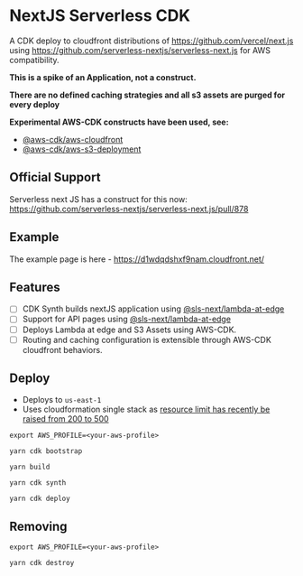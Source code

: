 # NextJS Serverless CDK

A CDK deploy to cloudfront distributions of https://github.com/vercel/next.js using https://github.com/serverless-nextjs/serverless-next.js for AWS compatibility.

**This is a spike of an Application, not a construct.**

**There are no defined caching strategies and all s3 assets are purged for every deploy**

**Experimental AWS-CDK constructs have been used, see:**
- [@aws-cdk/aws-cloudfront](https://docs.aws.amazon.com/cdk/api/latest/docs/aws-cloudfront-readme.html#distribution-api---experimental)
- [@aws-cdk/aws-s3-deployment](https://docs.aws.amazon.com/cdk/api/latest/docs/aws-s3-deployment-readme.html)

## Official Support

Serverless next JS has a construct for this now: https://github.com/serverless-nextjs/serverless-next.js/pull/878

## Example

The example page is here - https://d1wdqdshxf9nam.cloudfront.net/

## Features

- [ ] CDK Synth builds nextJS application using [@sls-next/lambda-at-edge](https://github.com/serverless-nextjs/serverless-next.js/tree/master/packages/libs/lambda-at-edge)
- [ ] Support for API pages using [@sls-next/lambda-at-edge](https://github.com/serverless-nextjs/serverless-next.js/tree/master/packages/libs/lambda-at-edge)
- [ ] Deploys Lambda at edge and S3 Assets using AWS-CDK.
- [ ] Routing and caching configuration is extensible through AWS-CDK cloudfront behaviors.

## Deploy

- Deploys to `us-east-1`
- Uses cloudformation single stack as [resource limit has recently be raised from 200 to 500](https://aws.amazon.com/about-aws/whats-new/2020/10/aws-cloudformation-now-supports-increased-limits-on-five-service-quotas/#:~:text=AWS%20CloudFormation%20now%20supports%20increased%20limits%20on%20five%20service%20quotas,-Posted%20On%3A%20Oct&text=Oct%2022%2C%202020-,AWS%20CloudFormation%20now%20supports%20increased%20limits%20on%20five%20service%20quotas,now%201MB%20(previously%20450KB).)

```
export AWS_PROFILE=<your-aws-profile>

yarn cdk bootstrap

yarn build

yarn cdk synth

yarn cdk deploy
```

## Removing

```
export AWS_PROFILE=<your-aws-profile>

yarn cdk destroy
```
